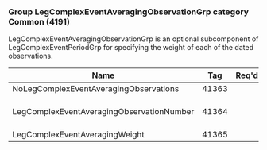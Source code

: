 ### Group LegComplexEventAveragingObservationGrp category Common (4191)

LegComplexEventAveragingObservationGrp is an optional subcomponent of LegComplexEventPeriodGrp for specifying the weight of each of the dated observations.

| Name                                      | Tag   | Req'd | Documentation                                                  |
|-------------------------------------------|-------|----------|----------------------------------------------------------------|
| NoLegComplexEventAveragingObservations    | 41363 |       |                                                                |
| LegComplexEventAveragingObservationNumber | 41364 |       | Required if NoLegComplexEventAveragingObservations(41363) > 0. |
| LegComplexEventAveragingWeight            | 41365 |       |                                                                |

